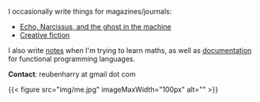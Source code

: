 <!-- I'm a researcher [at UBC](https://plai.cs.ubc.ca/) and Berkeley, interested in computational physics, statistical mechanics and Bayesian inference. -->

I occasionally write things for magazines/journals:

- [Echo, Narcissus, and the ghost in the machine](https://www.noemamag.com/gpts-very-inhuman-mind/)
- [Creative fiction](https://carmenerror.com/?page_id=215)

I also write [notes](/maths) when I'm trying to learn maths, as well as [documentation](https://haskell-docs.netlify.app/) for functional programming languages.


**Contact**: reubenharry at gmail dot com

{{< figure src="img/me.jpg" imageMaxWidth="100px" alt=""  >}}

